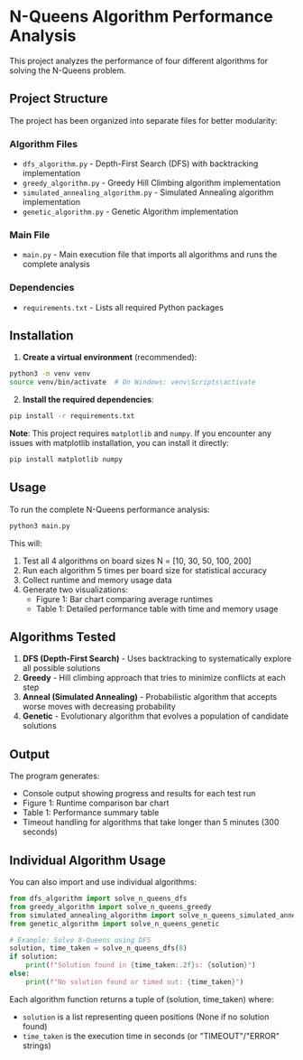 # N-Queens Algorithm Performance Analysis

This project analyzes the performance of four different algorithms for solving the N-Queens problem.

## Project Structure

The project has been organized into separate files for better modularity:

### Algorithm Files
- `dfs_algorithm.py` - Depth-First Search (DFS) with backtracking implementation
- `greedy_algorithm.py` - Greedy Hill Climbing algorithm implementation  
- `simulated_annealing_algorithm.py` - Simulated Annealing algorithm implementation
- `genetic_algorithm.py` - Genetic Algorithm implementation

### Main File
- `main.py` - Main execution file that imports all algorithms and runs the complete analysis

### Dependencies
- `requirements.txt` - Lists all required Python packages

## Installation

1. **Create a virtual environment** (recommended):
```bash
python3 -m venv venv
source venv/bin/activate  # On Windows: venv\Scripts\activate
```

2. **Install the required dependencies**:
```bash
pip install -r requirements.txt
```

**Note**: This project requires `matplotlib` and `numpy`. If you encounter any issues with matplotlib installation, you can install it directly:
```bash
pip install matplotlib numpy
```

## Usage

To run the complete N-Queens performance analysis:

```bash
python3 main.py
```

This will:
1. Test all 4 algorithms on board sizes N = [10, 30, 50, 100, 200]
2. Run each algorithm 5 times per board size for statistical accuracy
3. Collect runtime and memory usage data
4. Generate two visualizations:
   - Figure 1: Bar chart comparing average runtimes
   - Table 1: Detailed performance table with time and memory usage

## Algorithms Tested

1. **DFS (Depth-First Search)** - Uses backtracking to systematically explore all possible solutions
2. **Greedy** - Hill climbing approach that tries to minimize conflicts at each step
3. **Anneal (Simulated Annealing)** - Probabilistic algorithm that accepts worse moves with decreasing probability
4. **Genetic** - Evolutionary algorithm that evolves a population of candidate solutions

## Output

The program generates:
- Console output showing progress and results for each test run
- Figure 1: Runtime comparison bar chart 
- Table 1: Performance summary table
- Timeout handling for algorithms that take longer than 5 minutes (300 seconds)

## Individual Algorithm Usage

You can also import and use individual algorithms:

```python
from dfs_algorithm import solve_n_queens_dfs
from greedy_algorithm import solve_n_queens_greedy
from simulated_annealing_algorithm import solve_n_queens_simulated_annealing
from genetic_algorithm import solve_n_queens_genetic

# Example: Solve 8-Queens using DFS
solution, time_taken = solve_n_queens_dfs(8)
if solution:
    print(f"Solution found in {time_taken:.2f}s: {solution}")
else:
    print(f"No solution found or timed out: {time_taken}")
```

Each algorithm function returns a tuple of (solution, time_taken) where:
- `solution` is a list representing queen positions (None if no solution found)
- `time_taken` is the execution time in seconds (or "TIMEOUT"/"ERROR" strings) 